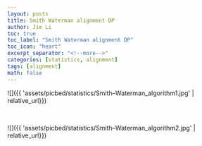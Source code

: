 ```yaml
---
layout: posts
title: Smith Waterman alignment DP
author: Jie Li
toc: true
toc_label: "Smith Waterman alignment DP"
toc_icon: "heart"
excerpt_separator: "<!--more-->"
categories: [statistics, alignment]
tags: [alignment]
math: false
---
```


![]({{ 'assets/picbed/statistics/Smith–Waterman_algorithm1.jpg' | relative_url}})

<br>

![]({{ 'assets/picbed/statistics/Smith–Waterman_algorithm2.jpg' | relative_url}})
